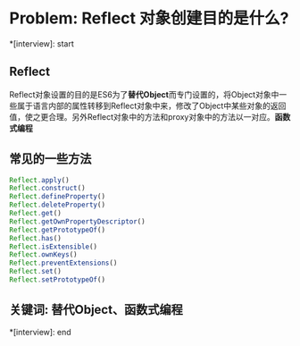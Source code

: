 # Problem: Reflect 对象创建目的是什么?

*[interview]: start
## Reflect
Reflect对象设置的目的是ES6为了**替代Object**而专门设置的，将Object对象中一些属于语言内部的属性转移到Reflect对象中来，修改了Object中某些对象的返回值，使之更合理。另外Reflect对象中的方法和proxy对象中的方法以一对应。**函数式编程**

## 常见的一些方法
```js
Reflect.apply()
Reflect.construct()
Reflect.defineProperty()
Reflect.deleteProperty()
Reflect.get()
Reflect.getOwnPropertyDescriptor()
Reflect.getPrototypeOf()
Reflect.has()
Reflect.isExtensible()
Reflect.ownKeys()
Reflect.preventExtensions()
Reflect.set()
Reflect.setPrototypeOf()
```

## 关键词: 替代Object、函数式编程
*[interview]: end
